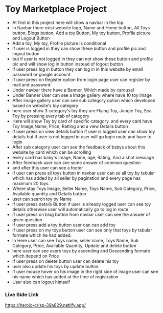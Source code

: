 # Toy Marketplace Project
- At first in this project here will show a navbar in the top
- in Navbar there exist website logo, Name and Home button, All Toys button, Blogs button, Add a toy Button, My toy button, Profile picture and Logout Button
- Add a toy, My toy, Profile picture is conditional
- if user is logged in they can show these button and profile pic and logout button
- but if user is not logged in they can not show these button and profile pic and will show log in button instead of logout button
- if user press log in button they can log in in this website by email password or google account
- if user press on Register option from login page user can register by mail and password
- Under navbar there have a Banner. Which made by carousel
- Under Banner User can see a Image gallery where have 10 toy image
- After image gallery user can see sub category option which developed based on website's toy category
- here user show 3 category's toy they are Flying Toy, Jungle Toy, Sea Toy by pressing every tab of category
- Here will show Toy by card of specific category. and every card have Toy Image,Name, Price, Ratting and a view Details button
- if user press on view details button if user is logged user can show toy details but if user is not logged in user will go login route and have to login
- After sub category user can see the feedback of babys about this website by card which can be scrolling
- every card has baby's Image, Name, age, Rating, And a shot message
- After feedback user can see some answer of common question
- and after this user can see a footer
- if user can press all toys button in navbar user can se all toy by tabular which has added by all seller by pagination and every page has maximum 20 toys.
- Where stay Toys Image, Seller Name, Toys Name, Sub Category, Price, Available quantity and Details button
- user can search toy by Name
- if user press details Button if user is already logged user can see toy details otherwise user will automatically go to log in route
- if user press on blog button from navbar user can see the answer of given question
- if user press add a toy button user can can add toy 
- if user press on my toys button user can see only that toys by tabular formate which he had added.
- in Here user can see Toys name, seller name, Toys Name, Sub Category, Price, Available Quantity, Update and delete button
- here user can see users toys by ascending and Descending formate which depend on Price
-  if user press on delete button user can delete his toy
-  user also update his toys by update button
- if user mouse hover on his image in the right side of image user can see his name which has added at the time of registration
- User also can logout himself

### Live Side Link ###
https://heroic-crisp-39a829.netlify.app/
